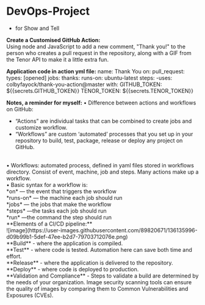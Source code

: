 # DevOps-Project
-	for Show and Tell

**Create a Customised GitHub Action:**
<br>
Using node and JavaScript to add a new comment, "Thank you!" to the person who creates a pull request in the repository, along with a GIF from the Tenor API to make it a little extra fun.

**Application code in action yml file:**
name: Thank You
on:
pull_request:
types: [opened]
jobs:
thanks:
runs-on: ubuntu-latest
steps:
-uses: colbyfayock/thank-you-action@master
 with:
 GITHUB_TOKEN: ${{secrets.GITHUB_TOKEN}}
 TENOR_TOKEN: ${{secrets.TENOR_TOKEN}}
<br>

**Notes, a reminder for myself:**
•	Difference between actions and workflows on GitHub:
- “Actions” are individual tasks that can be combined to create jobs and customize workflow.           
- “Workflows” are custom ‘automated’ processes that you set up in your repository to build, test, package, release or deploy any project on GitHub. 
<br>
• Workflows: automated process, defined in yaml files stored in workflows directory. Consist of event, machine, job and steps. Many actions make up a workflow.
<br>
• Basic syntax for a workflow is:
<br>
*on* — the event that triggers the workflow
<br>
*runs-on* — the machine each job should run
<br>
*jobs* — the jobs that make the workflow
<br>
*steps* —the tasks each job should run
<br>
*run* —the command the step should run
<br>
**Elements of a CI/CD pipeline:**
<br>
![image](https://user-images.githubusercontent.com/89820671/136135996-d09b99b1-5def-47ee-b2d7-79703712076e.png)
<br>
**Build** - where the application is compiled.
<br>
**Test** - where code is tested. Automation here can save both time and effort.
<br>
**Release** - where the application is delivered to the repository.
<br>
**Deploy** - where code is deployed to production.
<br>
**Validation and Compliance** - Steps to validate a build are determined by the needs of your organization. Image security scanning tools can ensure the quality of images by comparing them to Common Vulnerabilities and Exposures (CVEs).

